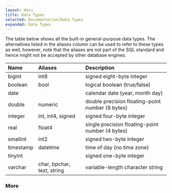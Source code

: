 ```yaml
---
layout: docu
title: Data Types
selected: Documentation/Data Types
expanded: Data Types
---
```

The table below shows all the built-in general-purpose data types. The alternatives listed in the aliases column can be used to refer to these types as well, however, note that the aliases are not part of the SQL standard and hence might not be accepted by other database engines.

| Name | Aliases | Description |
|:---|:---|:---|
| bigint | int8 | signed eight-byte integer |
| boolean | bool | logical boolean (true/false) |
| date |   | calendar date (year, month day) |
| double | numeric | double precision floating-point number (8 bytes) |
| integer | int, int4, signed | signed four-byte integer |
| real | float4 | single precision floating-point number (4 bytes)|
| smallint | int2 | signed two-byte integer|
| timestamp | datetime | time of day (no time zone) |
| tinyint |   | signed one-byte integer|
| varchar | char, bpchar, text, string| variable-length character string |

### More
